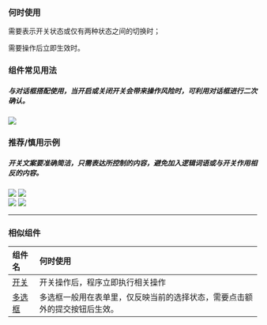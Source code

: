 


### 何时使用

需要表示开关状态或仅有两种状态之间的切换时；

需要操作后立即生效时。

### 组件常见用法


##### 与对话框搭配使用，当开启或关闭开关会带来操作风险时，可利用对话框进行二次确认。


<img src="https://oteam-tdesign-1258344706.cos.ap-guangzhou.myqcloud.com/site/design/switch-1@2x.png" />



### 推荐/慎用示例

##### 开关文案要准确简洁，只需表达所控制的内容，避免加入逻辑词语或与开关作用相反的内容。

<div class="legend">
  <div class="item">
    <img src="https://oteam-tdesign-1258344706.cos.ap-guangzhou.myqcloud.com/site/design/switch-2@2x.png"/>
    <img class="tag" src="https://oteam-tdesign-1258344706.cos.ap-guangzhou.myqcloud.com/site/doc/good.png" />
  </div>

  <div class="item">
    <img src="https://oteam-tdesign-1258344706.cos.ap-guangzhou.myqcloud.com/site/design/switch-3@2x.png"/>
    <img class="tag" src="https://oteam-tdesign-1258344706.cos.ap-guangzhou.myqcloud.com/site/doc/bad.png" />
  </div>
</div>

<hr />




### 相似组件

| 组件名 | 何时使用                                                     |
| :----- | :----------------------------------------------------------- |
| [开关](./switch)   | 开关操作后，程序立即执行相关操作                             |
| [多选框](./checkbox) | 多选框一般用在表单里，仅反映当前的选择状态，需要点击额外的提交按钮后生效。 |
